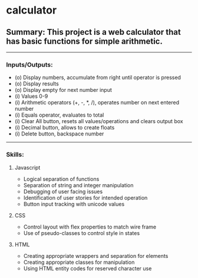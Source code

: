 # calculator

## Summary: This project is a web calculator that has basic functions for simple arithmetic. 

---

### Inputs/Outputs:
 - (o) Display numbers, accumulate from right until operator is pressed
 - (o) Display results
 - (o) Display empty for next number input
 - (i) Values 0-9
 - (i) Arithmetic operators (+, -, *, /), operates number on next entered number
 - (i) Equals operator, evaluates to total
 - (i) Clear All button, resets all values/operations and clears output box
 - (i) Decimal button, allows to create floats
 - (i) Delete button, backspace number

---

### Skills:
1. Javascript
    - Logical separation of functions
    - Separation of string and integer manipulation
    - Debugging of user facing issues
    - Identification of user stories for intended operation
    - Button input tracking with unicode values
2. CSS
    - Control layout with flex properties to match wire frame
    - Use of pseudo-classes to control style in states

3. HTML
    - Creating appropriate wrappers and separation for elements
    - Creating appropriate classes for manipulation
    - Using HTML entity codes for reserved character use